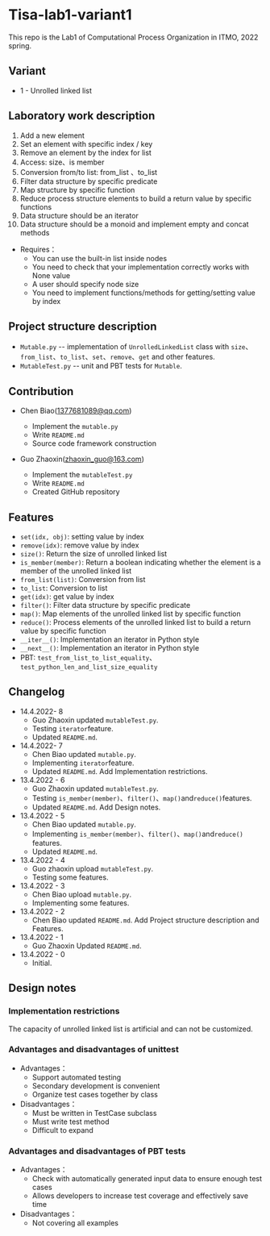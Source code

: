 # Tisa-lab1-variant1

This repo is the Lab1 of Computational Process Organization in ITMO, 2022 spring.

## Variant

* 1 - Unrolled linked list

## Laboratory work description

1. Add a new element
2. Set an element with specific index / key
3. Remove an element by the index for list
4. Access: size、is member
5. Conversion from/to list: from_list 、to_list
6. Filter data structure by specific predicate
7. Map structure by specific function
8. Reduce process structure elements to build a return value by specific functions
9. Data structure should be an iterator
10. Data structure should be a monoid and implement empty and concat methods

* Requires：
  * You can use the built-in list inside nodes
  * You need to check that your implementation correctly works with None value 
  * A user should specify node size
  * You need to implement functions/methods for getting/setting value by index

## Project structure description

* `Mutable.py` -- implementation of `UnrolledLinkedList` class with `size`、`from_list`、`to_list`、`set`、`remove`、`get` and other features. 
* `MutableTest.py` -- unit and PBT tests for `Mutable`.

## Contribution

* Chen Biao(1377681089@qq.com) 
  * Implement the `mutable.py`
  * Write `README.md`
  * Source code framework construction

* Guo Zhaoxin(zhaoxin_guo@163.com)
  * Implement the `mutableTest.py`
  * Write `README.md`
  * Created GitHub repository

## Features 

- `set(idx, obj)`: setting value by index
- `remove(idx)`: remove value by index
- `size()`: Return the size of unrolled linked list
- `is_member(member)`: Return a boolean indicating whether the element is a member of the unrolled linked list
- `from_list(list)`: Conversion from list
- `to_list`: Conversion to list
- `get(idx)`: get value by index
- `filter()`: Filter data structure by specific predicate
- `map()`: Map elements of the unrolled linked list by specific function
- `reduce()`: Process elements of the unrolled linked list to build a return value by specific function
- `__iter__()`: Implementation an iterator in Python style
- `__next__()`: Implementation an iterator in Python style
- PBT: `test_from_list_to_list_equality`、`test_python_len_and_list_size_equality`

## Changelog 

* 14.4.2022- 8
  * Guo Zhaoxin updated `mutableTest.py`. 
  * Testing `iterator`feature.
  * Updated `README.md`.
* 14.4.2022- 7
  * Chen Biao updated `mutable.py`. 
  * Implementing `iterator`feature.
  * Updated `README.md`. Add Implementation restrictions.
* 13.4.2022 - 6
  * Guo Zhaoxin updated `mutableTest.py`. 
  * Testing `is_member(member)`、`filter()`、`map()`and`reduce()`features.
  * Updated `README.md`. Add Design notes.
* 13.4.2022 - 5
  * Chen Biao updated `mutable.py`. 
  * Implementing `is_member(member)`、`filter()`、`map()`and`reduce()` features.
  * Updated `README.md`.
* 13.4.2022 - 4
  * Guo zhaoxin upload `mutableTest.py`. 
  * Testing some features.
* 13.4.2022 - 3
  * Chen Biao upload `mutable.py`.
  * Implementing some features.
* 13.4.2022 - 2
  * Chen Biao updated `README.md`. Add Project structure description and Features.
* 13.4.2022 - 1
  * Guo Zhaoxin Updated `README.md`.
* 13.4.2022 - 0
  * Initial.


## Design notes

### Implementation restrictions

The capacity of unrolled linked list is artificial and can not be customized.


### Advantages and disadvantages of unittest

* Advantages：
  * Support automated testing
  * Secondary development is convenient
  * Organize test cases together by class
* Disadvantages：
  * Must be written in TestCase subclass
  * Must write test method
  * Difficult to expand

### Advantages and disadvantages of PBT tests

* Advantages：
  * Check with automatically generated input data to ensure enough test cases
  * Allows developers to increase test coverage and effectively save time
* Disadvantages：
  * Not covering all examples
